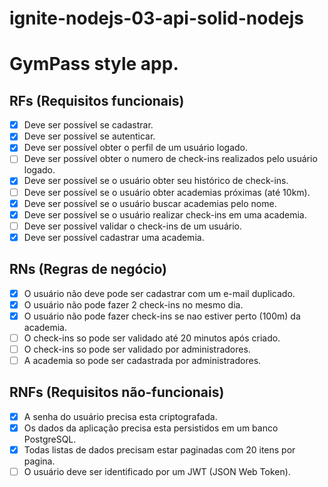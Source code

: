 # ignite-nodejs-03-api-solid-nodejs

# GymPass style app.

## RFs (Requisitos funcionais)

- [x] Deve ser possível se cadastrar.
- [x] Deve ser possível se autenticar.
- [x] Deve ser possível obter o perfil de um usuário logado.
- [ ] Deve ser possível obter o numero de check-ins realizados pelo usuário logado.
- [x] Deve ser possível se o usuário obter seu histórico de check-ins.
- [ ] Deve ser possível se o usuário obter academias próximas (até 10km).
- [x] Deve ser possível se o usuário buscar academias pelo nome.
- [x] Deve ser possível se o usuário realizar check-ins em uma academia.
- [ ] Deve ser possível validar o check-ins de um usuário.
- [x] Deve ser possível cadastrar uma academia.

## RNs (Regras de negócio)

- [x] O usuário não deve pode ser cadastrar com um e-mail duplicado.
- [x] O usuário não pode fazer 2 check-ins no mesmo dia.
- [x] O usuário não pode fazer check-ins se nao estiver perto (100m) da academia.
- [ ] O check-ins so pode ser validado até 20 minutos após criado.
- [ ] O check-ins so pode ser validado por administradores.
- [ ] A academia so pode ser cadastrada por administradores.

## RNFs (Requisitos não-funcionais)

- [x] A senha do usuário precisa esta criptografada.
- [x] Os dados da aplicação precisa esta persistidos em um banco PostgreSQL.
- [x] Todas listas de dados precisam estar paginadas com 20 itens por pagina.
- [ ] O usuário deve ser identificado por um JWT (JSON Web Token).
